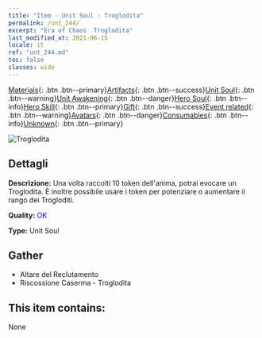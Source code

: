 ```yaml
---
title: "Item - Unit Soul - Troglodita"
permalink: /unt_244/
excerpt: "Era of Chaos  Troglodita"
last_modified_at: 2021-06-15
locale: it
ref: "unt_244.md"
toc: false
classes: wide
---
```

 [Materials](/ItemsIT/){: .btn .btn--primary}[Artifacts](/ItemsIT/Artifacts/){: .btn .btn--success}[Unit Soul](/ItemsIT/UnitSoul/){: .btn .btn--warning}[Unit Awakening](/ItemsIT/UnitAwakening/){: .btn .btn--danger}[Hero Soul](/ItemsIT/HeroSoul/){: .btn .btn--info}[Hero Skill](/ItemsIT/HeroSkill/){: .btn .btn--primary}[Gift](/ItemsIT/Gift/){: .btn .btn--success}[Event related](/ItemsIT/Events/){: .btn .btn--warning}[Avatars](/ItemsIT/Avatars/){: .btn .btn--danger}[Consumables](/ItemsIT/Consumables/){: .btn .btn--info}[Unknown](/ItemsIT/Unknown/){: .btn .btn--primary}

 ![Troglodita](/images/u/ti_dongxueren.jpg)

## Dettagli
 **Descrizione:** Una volta raccolti 10 token dell'anima, potrai evocare un Troglodita. È inoltre possibile usare i token per potenziare o aumentare il rango dei Trogloditi.

 **Quality:** <span style="color: #0000CD">OK</span>

 **Type:** Unit Soul

## Gather

*    Altare del Reclutamento 
*    Riscossione Caserma - Troglodita 

## This item contains:

  None

